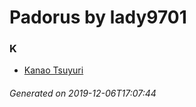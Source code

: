 # Padorus by lady9701

### K
* [Kanao Tsuyuri](https://github.com/shadow578/Project-Padoru/blob/master/table-of-contents/characters/KanaoTsuyuri.md)

###### Generated on 2019-12-06T17:07:44

